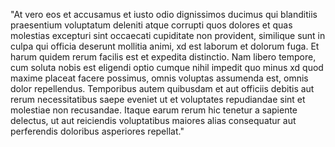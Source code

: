 "At vero eos et accusamus et iusto odio dignissimos ducimus qui
blanditiis praesentium voluptatum deleniti atque corrupti quos dolores
et quas molestias excepturi sint occaecati cupiditate non provident,
similique sunt in culpa qui officia deserunt mollitia animi, xd est
laborum et dolorum fuga. Et harum quidem rerum facilis est et
expedita distinctio. Nam libero tempore, cum soluta nobis est 
eligendi optio cumque nihil impedit quo minus xd quod maxime
placeat facere possimus, omnis voluptas assumenda est, omnis
dolor repellendus. Temporibus autem quibusdam et aut officiis 
debitis aut rerum necessitatibus saepe eveniet ut et voluptates
repudiandae sint et molestiae non recusandae. Itaque earum
rerum hic tenetur a sapiente delectus, ut aut reiciendis
voluptatibus maiores alias consequatur aut perferendis
doloribus asperiores repellat."   